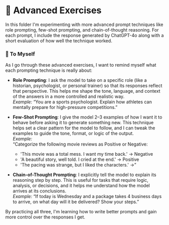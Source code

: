 # 🧠 Advanced Exercises

In this folder I'm experimenting with more advanced prompt techniques like role prompting, few-shot prompting, and chain-of-thought reasoning. For each prompt, I include the response generated by ChatGPT-4o along with a short evaluation of how well the technique worked.

### 📝 To Myself

As I go through these advanced exercises, I want to remind myself what each prompting technique is really about:

- **Role Prompting**: I ask the model to take on a specific role (like a historian, psychologist, or personal trainer) so that its responses reflect that perspective. This helps me shape the tone, language, and context of the answers in a more controlled and realistic way.  
  _Example:_ “You are a sports psychologist. Explain how athletes can mentally prepare for high-pressure competitions.”

- **Few-Shot Prompting**: I give the model 2–3 examples of how I want it to behave before asking it to generate something new. This technique helps set a clear pattern for the model to follow, and I can tweak the examples to guide the tone, format, or logic of the output.  
  _Example:_  
  “Categorize the following movie reviews as Positive or Negative:

  - 'This movie was a total mess. I want my time back.' → Negative
  - 'A beautiful story, well told. I cried at the end.' → Positive
  - 'The pacing was strange, but I liked the characters.' →”

- **Chain-of-Thought Prompting**: I explicitly tell the model to explain its reasoning step by step. This is useful for tasks that require logic, analysis, or decisions, and it helps me understand how the model arrives at its conclusions.  
  _Example:_ “If today is Wednesday and a package takes 4 business days to arrive, on what day will it be delivered? Show your steps.”

By practicing all three, I'm learning how to write better prompts and gain more control over the responses I get.

